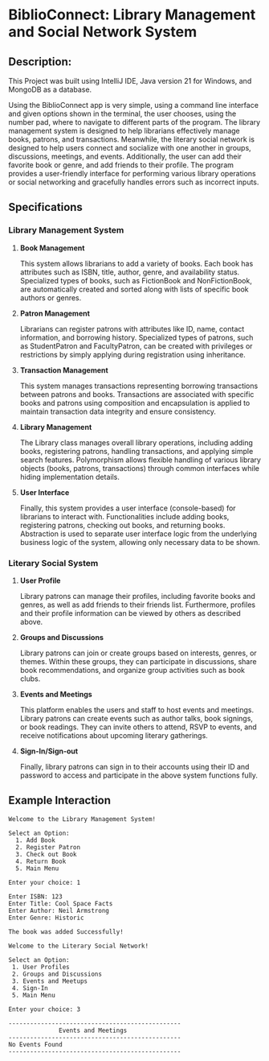# BiblioConnect: Library Management and Social Network System
## Description:
This Project was built using IntelliJ IDE, Java version 21 for Windows, and MongoDB as a database.

Using the BiblioConnect app is very simple, using a command line interface and given options shown in the terminal, the user chooses, using the number pad, where to navigate to different parts of the program. The library management system is designed to help librarians effectively manage books, patrons, and transactions. Meanwhile, the literary social network is designed to help users connect and socialize with one another in groups, discussions, meetings, and events. Additionally, the user can add their favorite book or genre, and add friends to their profile. The program provides a user-friendly interface for performing various library operations or social networking and gracefully handles errors such as incorrect inputs.

## Specifications
### Library Management System
1. **Book Management**

    This system allows librarians to add a variety of books. Each book has attributes such as ISBN, title, author, genre, and availability status. Specialized types of books, such as FictionBook and NonFictionBook, are automatically created and sorted along with lists of specific book authors or genres.

2.  **Patron Management**

    Librarians can register patrons with attributes like ID, name, contact information, and borrowing history. Specialized types of patrons, such as StudentPatron and FacultyPatron, can be created with privileges or restrictions by simply applying during registration using inheritance.

3. **Transaction Management**

    This system manages transactions representing borrowing transactions between patrons and books. Transactions are associated with specific books and patrons using composition and encapsulation is applied to maintain transaction data integrity and ensure consistency.

4. **Library Management**

    The Library class manages overall library operations, including adding books, registering patrons, handling transactions, and applying simple search features. Polymorphism allows flexible handling of various library objects (books, patrons, transactions) through common interfaces while hiding implementation details.

9. **User Interface**
 
    Finally, this system provides a user interface (console-based) for librarians to interact with. Functionalities include adding books, registering patrons, checking out books, and returning books. Abstraction is used to separate user interface logic from the underlying business logic of the system, allowing only necessary data to be shown.

### Literary Social System
1. **User Profile**

    Library patrons can manage their profiles, including favorite books and genres, as well as add friends to their friends list. Furthermore, profiles and their profile information can be viewed by others as described above.

2.  **Groups and Discussions**

    Library patrons can join or create groups based on interests, genres, or themes. Within these groups, they can participate in discussions, share book recommendations, and organize group activities such as book clubs.

3. **Events and Meetings**

    This platform enables the users and staff to host events and meetings. Library patrons can create events such as author talks, book signings, or book readings. They can invite others to attend, RSVP to events, and receive notifications about upcoming literary gatherings.

4. **Sign-In/Sign-out**

    Finally, library patrons can sign in to their accounts using their ID and password to access and participate in the above system functions fully.

## Example Interaction
```
Welcome to the Library Management System!

Select an Option:
  1. Add Book
  2. Register Patron
  3. Check out Book
  4. Return Book
  5. Main Menu

Enter your choice: 1

Enter ISBN: 123
Enter Title: Cool Space Facts
Enter Author: Neil Armstrong
Enter Genre: Historic

The book was added Successfully!
```
```
Welcome to the Literary Social Network!

Select an Option:
 1. User Profiles
 2. Groups and Discussions
 3. Events and Meetups
 4. Sign-In
 5. Main Menu

Enter your choice: 3

------------------------------------------------
              Events and Meetings
------------------------------------------------
No Events Found
------------------------------------------------
```

